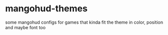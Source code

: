 # mangohud-themes
some mangohud configs for games that kinda fit the theme in color, position and maybe font too
